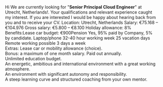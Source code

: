 Hi 
We are currently looking for "**Senior Principal Cloud Engineer**" at Utrecht, Netherlands!.
Your qualifications and relevant experience caught my interest. 
If you are interested I would be happy about hearing back from you and to receive your CV.
Location: Utrecht, Netherlands  Salary: €75.168 – €104.976 
Gross salary: €5.800 – €8.100 Holiday allowance: 8% 
Benefits:Lease car budget: €900Pension Yes, 95% paid by Company, 5% by candidate.
Laptop/phone 32-40 hour working week 25 vacation days  
Remote working possible 3 days a week  
Extras: 
Lease car or mobility allowance (choice).  
Bonus: a maximum of one month salary. 
Paid out annually.  
Unlimited education budget.  
An energetic, ambitious and international environment with a great working atmosphere.  
An environment with significant autonomy and responsibility.  
A steep learning curve and structured coaching from your own mentor.
